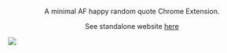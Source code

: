 <p align="center">
  A minimal AF happy random quote Chrome Extension. 
<p>
<p align="center">
  See standalone website <a href="https://uplift.now.sh">here</a>
<p>

![](src/uplift/images/screenshot.png)

